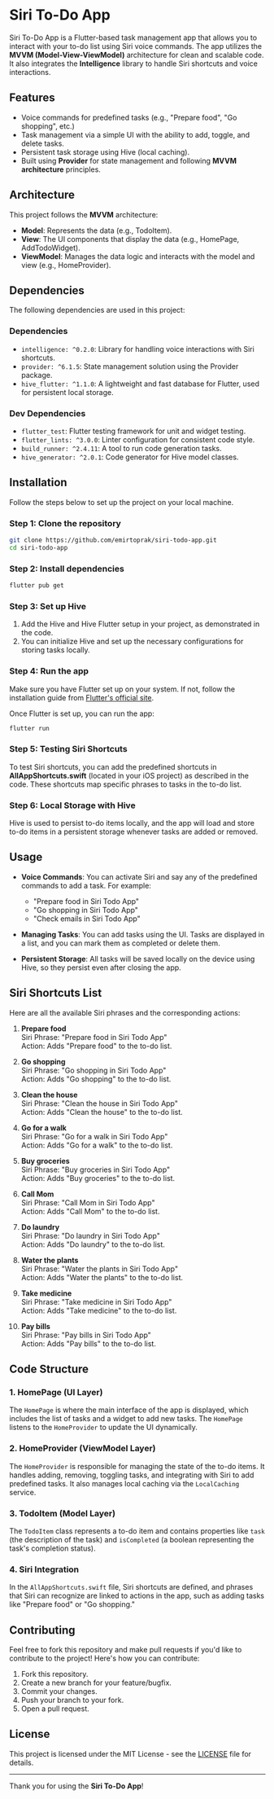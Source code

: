 
# Siri To-Do App

Siri To-Do App is a Flutter-based task management app that allows you to interact with your to-do list using Siri voice commands. The app utilizes the **MVVM (Model-View-ViewModel)** architecture for clean and scalable code. It also integrates the **Intelligence** library to handle Siri shortcuts and voice interactions.

## Features
- Voice commands for predefined tasks (e.g., "Prepare food", "Go shopping", etc.)
- Task management via a simple UI with the ability to add, toggle, and delete tasks.
- Persistent task storage using Hive (local caching).
- Built using **Provider** for state management and following **MVVM architecture** principles.

## Architecture

This project follows the **MVVM** architecture:
- **Model**: Represents the data (e.g., TodoItem).
- **View**: The UI components that display the data (e.g., HomePage, AddTodoWidget).
- **ViewModel**: Manages the data logic and interacts with the model and view (e.g., HomeProvider).

## Dependencies

The following dependencies are used in this project:

### Dependencies
- `intelligence: ^0.2.0`: Library for handling voice interactions with Siri shortcuts.
- `provider: ^6.1.5`: State management solution using the Provider package.
- `hive_flutter: ^1.1.0`: A lightweight and fast database for Flutter, used for persistent local storage.

### Dev Dependencies
- `flutter_test`: Flutter testing framework for unit and widget testing.
- `flutter_lints: ^3.0.0`: Linter configuration for consistent code style.
- `build_runner: ^2.4.11`: A tool to run code generation tasks.
- `hive_generator: ^2.0.1`: Code generator for Hive model classes.

## Installation

Follow the steps below to set up the project on your local machine.

### Step 1: Clone the repository
```bash
git clone https://github.com/emirtoprak/siri-todo-app.git
cd siri-todo-app
```

### Step 2: Install dependencies
```bash
flutter pub get
```

### Step 3: Set up Hive
1. Add the Hive and Hive Flutter setup in your project, as demonstrated in the code.
2. You can initialize Hive and set up the necessary configurations for storing tasks locally.

### Step 4: Run the app
Make sure you have Flutter set up on your system. If not, follow the installation guide from [Flutter's official site](https://flutter.dev/docs/get-started/install).

Once Flutter is set up, you can run the app:
```bash
flutter run
```

### Step 5: Testing Siri Shortcuts
To test Siri shortcuts, you can add the predefined shortcuts in **AllAppShortcuts.swift** (located in your iOS project) as described in the code. These shortcuts map specific phrases to tasks in the to-do list.

### Step 6: Local Storage with Hive
Hive is used to persist to-do items locally, and the app will load and store to-do items in a persistent storage whenever tasks are added or removed.

## Usage

- **Voice Commands**: You can activate Siri and say any of the predefined commands to add a task. For example:
  - "Prepare food in Siri Todo App"
  - "Go shopping in Siri Todo App"
  - "Check emails in Siri Todo App"

- **Managing Tasks**: You can add tasks using the UI. Tasks are displayed in a list, and you can mark them as completed or delete them.

- **Persistent Storage**: All tasks will be saved locally on the device using Hive, so they persist even after closing the app.

## Siri Shortcuts List

Here are all the available Siri phrases and the corresponding actions:

1. **Prepare food**  
   Siri Phrase: "Prepare food in Siri Todo App"  
   Action: Adds "Prepare food" to the to-do list.

2. **Go shopping**  
   Siri Phrase: "Go shopping in Siri Todo App"  
   Action: Adds "Go shopping" to the to-do list.

3. **Clean the house**  
   Siri Phrase: "Clean the house in Siri Todo App"  
   Action: Adds "Clean the house" to the to-do list.

4. **Go for a walk**  
   Siri Phrase: "Go for a walk in Siri Todo App"  
   Action: Adds "Go for a walk" to the to-do list.

5. **Buy groceries**  
   Siri Phrase: "Buy groceries in Siri Todo App"  
   Action: Adds "Buy groceries" to the to-do list.

6. **Call Mom**  
   Siri Phrase: "Call Mom in Siri Todo App"  
   Action: Adds "Call Mom" to the to-do list.

7. **Do laundry**  
   Siri Phrase: "Do laundry in Siri Todo App"  
   Action: Adds "Do laundry" to the to-do list.

8. **Water the plants**  
   Siri Phrase: "Water the plants in Siri Todo App"  
   Action: Adds "Water the plants" to the to-do list.

9. **Take medicine**  
   Siri Phrase: "Take medicine in Siri Todo App"  
   Action: Adds "Take medicine" to the to-do list.

10. **Pay bills**  
    Siri Phrase: "Pay bills in Siri Todo App"  
    Action: Adds "Pay bills" to the to-do list.


## Code Structure

### 1. HomePage (UI Layer)
The `HomePage` is where the main interface of the app is displayed, which includes the list of tasks and a widget to add new tasks. The `HomePage` listens to the `HomeProvider` to update the UI dynamically.

### 2. HomeProvider (ViewModel Layer)
The `HomeProvider` is responsible for managing the state of the to-do items. It handles adding, removing, toggling tasks, and integrating with Siri to add predefined tasks. It also manages local caching via the `LocalCaching` service.

### 3. TodoItem (Model Layer)
The `TodoItem` class represents a to-do item and contains properties like `task` (the description of the task) and `isCompleted` (a boolean representing the task's completion status).

### 4. Siri Integration
In the `AllAppShortcuts.swift` file, Siri shortcuts are defined, and phrases that Siri can recognize are linked to actions in the app, such as adding tasks like "Prepare food" or "Go shopping."

## Contributing

Feel free to fork this repository and make pull requests if you'd like to contribute to the project! Here's how you can contribute:

1. Fork this repository.
2. Create a new branch for your feature/bugfix.
3. Commit your changes.
4. Push your branch to your fork.
5. Open a pull request.

## License

This project is licensed under the MIT License - see the [LICENSE](LICENSE) file for details.

---

Thank you for using the **Siri To-Do App**!
